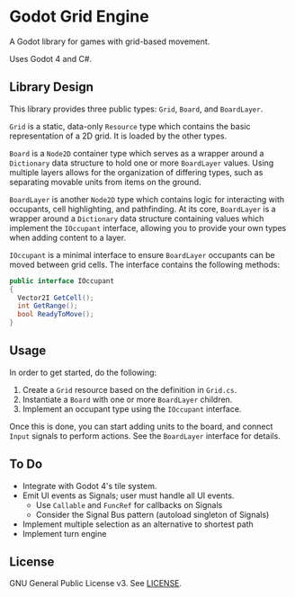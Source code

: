 # Godot Grid Engine

A Godot library for games with grid-based movement.

Uses Godot 4 and C#.

## Library Design

This library provides three public types: `Grid`, `Board`, and `BoardLayer`.

`Grid` is a static, data-only `Resource` type which contains the basic
representation of a 2D grid. It is loaded by the other types.

`Board` is a `Node2D` container type which serves as a wrapper around a
`Dictionary` data structure to hold one or more `BoardLayer` values. Using
multiple layers allows for the organization of differing types, such as
separating movable units from items on the ground.

`BoardLayer` is another `Node2D` type which contains logic for interacting with
occupants, cell highlighting, and pathfinding. At its core, `BoardLayer` is a
wrapper around a `Dictionary` data structure containing values which implement
the `IOccupant` interface, allowing you to provide your own types when adding
content to a layer.

`IOccupant` is a minimal interface to ensure `BoardLayer` occupants can be
moved between grid cells. The interface contains the following methods:

```cs
public interface IOccupant
{
  Vector2I GetCell();
  int GetRange();
  bool ReadyToMove();
}
```

## Usage

In order to get started, do the following:

1. Create a `Grid` resource based on the definition in `Grid.cs`.
1. Instantiate a `Board` with one or more `BoardLayer` children.
1. Implement an occupant type using the `IOccupant` interface.

Once this is done, you can start adding units to the board, and connect `Input`
signals to perform actions. See the `BoardLayer` interface for details.

## To Do

- Integrate with Godot 4's tile system.
- Emit UI events as Signals; user must handle all UI events.
  - Use `Callable` and `FuncRef` for callbacks on Signals
  - Consider the Signal Bus pattern (autoload singleton of Signals)
- Implement multiple selection as an alternative to shortest path
- Implement turn engine

## License

GNU General Public License v3. See [LICENSE](LICENSE).
